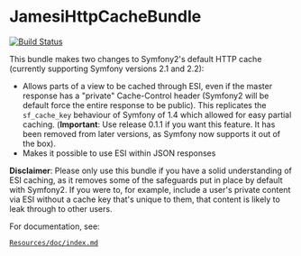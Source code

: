 JamesiHttpCacheBundle
=====================

[![Build Status](https://travis-ci.org/jamesisaac/JamesiHttpCacheBundle.png?branch=master)](https://travis-ci.org/jamesisaac/JamesiHttpCacheBundle)

This bundle makes two changes to Symfony2's default HTTP cache (currently
supporting Symfony versions 2.1 and 2.2):

* Allows parts of a view to be cached through ESI, even if the master response
  has a "private" Cache-Control header (Symfony2 will be default force the
  entire response to be public).  This replicates the ``sf_cache_key`` behaviour
  of Symfony of 1.4 which allowed for easy partial caching.
  (**Important**: Use release 0.1.1 if you want this feature.  It has been
  removed from later versions, as Symfony now supports it out of the box).
* Makes it possible to use ESI within JSON responses

**Disclaimer**: Please only use this bundle if you have a solid understanding
of ESI caching, as it removes some of the safeguards put in place by default
with Symfony2.  If you were to, for example, include a user's private content
via ESI without a cache key that's unique to them, that content is likely to leak
through to other users.

For documentation, see:

[`Resources/doc/index.md`](https://github.com/jamesisaac/JamesiHttpCacheBundle/blob/master/Resources/doc/index.md)
